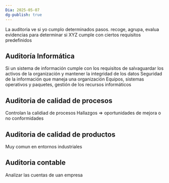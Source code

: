 ```yaml
---
Dia: 2025-05-07
dg-publish: true
---
```

La auditoria ve si yo cumplo determinados pasos. recoge, agrupa, evalua evidencias para determinar si XYZ cumple con ciertos requisitos predefinidos


## Auditoría Informática
Si un sistema de información cumple con los requisitos de salvaguardar los activos de la organización y mantener la integridad de los datos
Seguridad de la información que maneja una organización
Equipos, sistemas operativos y paquetes, gestión de los recursos informáticos


## Auditoria de calidad de procesos 
Controlan la calidiad de procesos 
Hallazgos => oportunidades de mejora o no conformidades


## Auditoria de calidad de productos 
Muy comun en entornos industriales 

## Auditoria contable 
Analizar las cuentas de uan empresa 